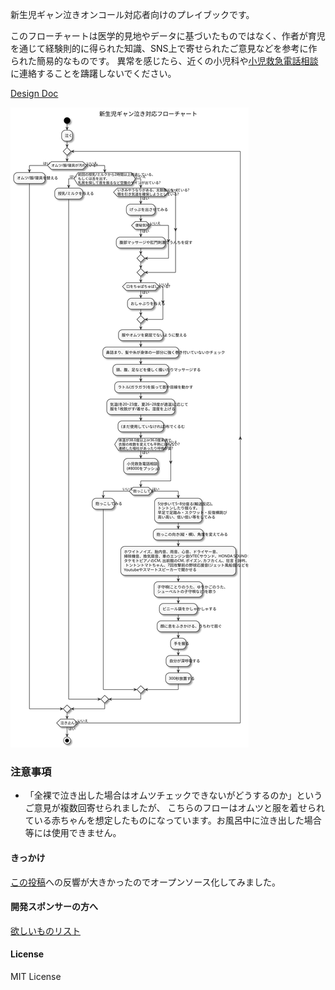新生児ギャン泣きオンコール対応者向けのプレイブックです。

このフローチャートは医学的見地やデータに基づいたものではなく、作者が育児を通じて経験則的に得られた知識、SNS上で寄せられたご意見などを参考に作られた簡易的なものです。
異常を感じたら、近くの小児科や[小児救急電話相談](http://kodomo-qq.jp/index.php?pname=n8000#:~:text=%E5%B0%8F%E5%85%90%E7%A7%91%E5%8C%BB%E5%B8%AB%E3%83%BB%E7%9C%8B%E8%AD%B7%E5%B8%AB%E3%81%8B%E3%82%89,%E3%81%AB%E8%87%AA%E5%8B%95%E8%BB%A2%E9%80%81%E3%81%95%E3%82%8C%E3%81%BE%E3%81%99%E3%80%82)に連絡することを躊躇しないでください。

[Design Doc](design.md)

![flowchart.svg](flowchart.svg)

### 注意事項
- 「全裸で泣き出した場合はオムツチェックできないがどうするのか」というご意見が複数回寄せられましたが、 こちらのフローはオムツと服を着せられている赤ちゃんを想定したものになっています。お風呂中に泣き出した場合等には使用できません。

#### きっかけ
[この投稿](https://twitter.com/akkie30/status/1773341405869400372)への反響が大きかったのでオープンソース化してみました。

#### 開発スポンサーの方へ
[欲しいものリスト](https://www.amazon.jp/hz/wishlist/ls/1ZMR4CK2TJTNQ?ref_=wl_share)

#### License
MIT License